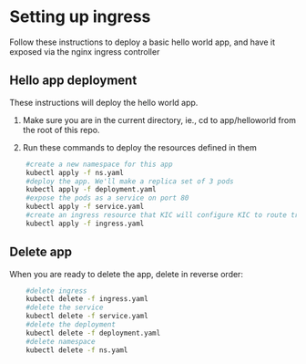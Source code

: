# Setting up ingress
Follow these instructions to deploy a basic hello world app, and have it exposed via the nginx ingress controller

## Hello app deployment
These instructions will deploy the hello world app.

1. Make sure you are in the current directory, ie., cd to app/helloworld from the root of this repo.

2. Run these commands to deploy the resources defined in them

````bash
    #create a new namespace for this app
    kubectl apply -f ns.yaml
    #deploy the app. We'll make a replica set of 3 pods
    kubectl apply -f deployment.yaml
    #expose the pods as a service on port 80
    kubectl apply -f service.yaml
    #create an ingress resource that KIC will configure KIC to route traffic to these pods
    kubectl apply -f ingress.yaml
````

## Delete app 
When you are ready to delete the app, delete in reverse order:
````bash
    #delete ingress 
    kubectl delete -f ingress.yaml
    #delete the service
    kubectl delete -f service.yaml
    #delete the deployment
    kubectl delete -f deployment.yaml
    #delete namespace
    kubectl delete -f ns.yaml
````